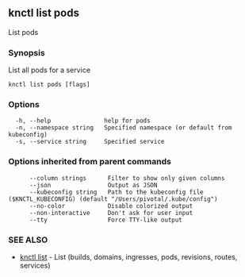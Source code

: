 ## knctl list pods

List pods

### Synopsis

List all pods for a service

```
knctl list pods [flags]
```

### Options

```
  -h, --help               help for pods
  -n, --namespace string   Specified namespace (or default from kubeconfig)
  -s, --service string     Specified service
```

### Options inherited from parent commands

```
      --column strings      Filter to show only given columns
      --json                Output as JSON
      --kubeconfig string   Path to the kubeconfig file ($KNCTL_KUBECONFIG) (default "/Users/pivotal/.kube/config")
      --no-color            Disable colorized output
      --non-interactive     Don't ask for user input
      --tty                 Force TTY-like output
```

### SEE ALSO

* [knctl list](knctl_list.md)	 - List (builds, domains, ingresses, pods, revisions, routes, services)

